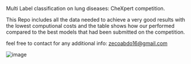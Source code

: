 Multi Label classification on lung diseases: CheXpert competition.

This Repo includes all the data needed to achieve a very good results with the lowest computional costs and the table shows how our performed compared to the best models that had been submitted on the competition.

feel free to  contact for any additional info:
zecoabdo16@gmail.com

![image](https://user-images.githubusercontent.com/88517236/199490376-33617de2-0aab-4909-99f2-04c83e02c7d9.png) 
